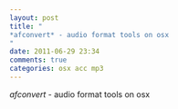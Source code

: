 ```yaml
---
layout: post
title: "
*afconvert* - audio format tools on osx
"
date: 2011-06-29 23:34
comments: true
categories: osx acc mp3
---
```


*afconvert* - audio format tools on osx

